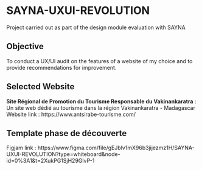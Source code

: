 # SAYNA-UXUI-REVOLUTION
Project carried out as part of the design module evaluation with SAYNA

<h2>Objective</h2>
To conduct a UX/UI audit on the features of a website of my choice and to provide recommendations for improvement.


<h2>Selected Website</h2>
<strong>Site Régional de Promotion du Tourisme Responsable du Vakinankaratra</strong> :
Un site web dédié au tourisme dans la région Vakinankaratra - Madagascar <br>
Website link : https://www.antsirabe-tourisme.com/

<h2>Template phase de découverte</h2>
Figjam link : https://www.figma.com/file/gEJblv1mX96b3jijezmz1H/SAYNA-UXUI-REVOLUTION?type=whiteboard&node-id=0%3A1&t=2XukPG1SjH29GlvP-1
